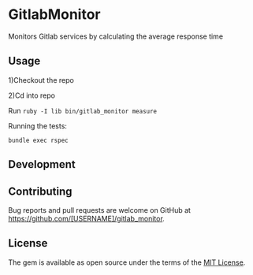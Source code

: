 # GitlabMonitor

Monitors Gitlab services by calculating the average response time


## Usage
1)Checkout the repo

2)Cd into repo

Run 
```ruby -I lib bin/gitlab_monitor measure```

Running the tests:

```bundle exec rspec```

## Development

## Contributing

Bug reports and pull requests are welcome on GitHub at https://github.com/[USERNAME]/gitlab_monitor.

## License

The gem is available as open source under the terms of the [MIT License](https://opensource.org/licenses/MIT).
